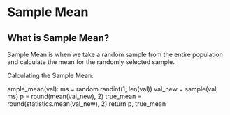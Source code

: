 # Sample Mean

## What is Sample Mean?

Sample Mean is when we take a random sample from the entire population and calculate the mean for the randomly selected sample.

Calculating the Sample Mean:

ample_mean(val):
    ms = random.randint(1, len(val))
    val_new = sample(val, ms)
    p = round(mean(val_new), 2)
    true_mean = round(statistics.mean(val_new), 2)
    return p, true_mean
